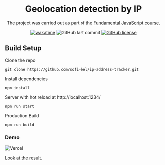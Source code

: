 <div align="center">
  <h1>Geolocation detection by IP</h1>
  <p>The project was carried out as part of the <a href="https://stepik.org/course/114165/syllabus">Fundamental JavaScript course.</a></p>
<a href="https://wakatime.com/badge/user/29a8352f-15fa-421a-b8ff-a7adff87a0dc/project/5e41e5ed-7575-428c-a11b-1b961721e2a1"><img src="https://wakatime.com/badge/user/29a8352f-15fa-421a-b8ff-a7adff87a0dc/project/5e41e5ed-7575-428c-a11b-1b961721e2a1.svg?style=for-the-badge" alt="wakatime"></a>
<img alt="GitHub last commit" src="https://img.shields.io/github/last-commit/sofi-bel/ip-address-tracker?style=for-the-badge">
<a href="https://github.com/sofi-bel/ip-address-tracker/blob/main/LICENSE"><img alt="GitHub license" src="https://img.shields.io/github/license/sofi-bel/ip-address-tracker?style=for-the-badge"></a>
</div>

## Build Setup
Clone the repo

```
git clone https://github.com/sofi-bel/ip-address-tracker.git
```
Install dependencies
```
npm install
```
Server with hot reload at http://localhost:1234/
```
npm run start
```
Production Build
```
npm run build
```

### Demo 
![Vercel](https://img.shields.io/badge/-vercel-000000?logo=Vercel&style=for-the-badge&logoColor=white)

[Look at the result.](https://ipfind-nine.vercel.app/)
